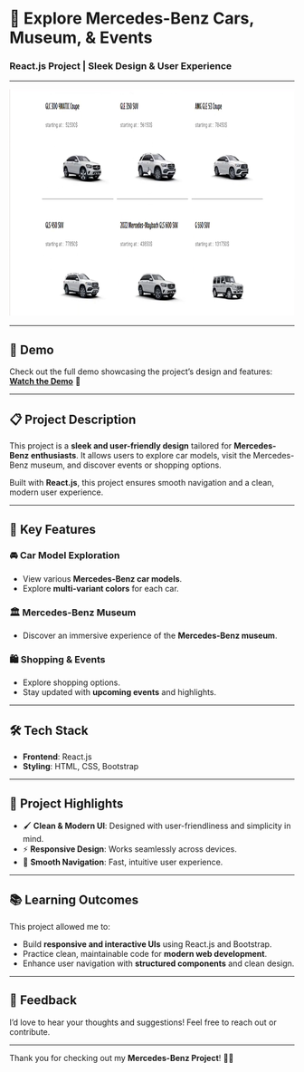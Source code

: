 # 🚗 Explore Mercedes-Benz Cars, Museum, & Events  
### React.js Project | Sleek Design & User Experience  

---

<p align="center">
  <img 
    src="https://github.com/tanvirhasan2019/Project-Documentation/blob/main/mercedes-benz-site/images/mercedes-benz.png?raw=true" 
    alt="Mercedes-Benz Project" 
    height="400"
  />
</p>  

---

## 🎥 Demo  

Check out the full demo showcasing the project’s design and features:  
[**Watch the Demo**](https://youtu.be/p88T1HZc08o) 👀  

---

## 📋 Project Description  

This project is a **sleek and user-friendly design** tailored for **Mercedes-Benz enthusiasts**. It allows users to explore car models, visit the Mercedes-Benz museum, and discover events or shopping options.  

Built with **React.js**, this project ensures smooth navigation and a clean, modern user experience.

---

## 🚀 Key Features  

### 🚘 Car Model Exploration  
- View various **Mercedes-Benz car models**.  
- Explore **multi-variant colors** for each car.

### 🏛️ Mercedes-Benz Museum  
- Discover an immersive experience of the **Mercedes-Benz museum**.  

### 🛍️ Shopping & Events  
- Explore shopping options.  
- Stay updated with **upcoming events** and highlights.  

---

## 🛠️ Tech Stack  

- **Frontend**: React.js  
- **Styling**: HTML, CSS, Bootstrap  

---

## 🌟 Project Highlights  

- 🖌️ **Clean & Modern UI**: Designed with user-friendliness and simplicity in mind.  
- ⚡ **Responsive Design**: Works seamlessly across devices.  
- 🚀 **Smooth Navigation**: Fast, intuitive user experience.  

---

## 📚 Learning Outcomes  

This project allowed me to:  
- Build **responsive and interactive UIs** using React.js and Bootstrap.  
- Practice clean, maintainable code for **modern web development**.  
- Enhance user navigation with **structured components** and clean design.  

---

## 🤝 Feedback  

I’d love to hear your thoughts and suggestions! Feel free to reach out or contribute.  

---

Thank you for checking out my **Mercedes-Benz Project**! 🚗✨  
